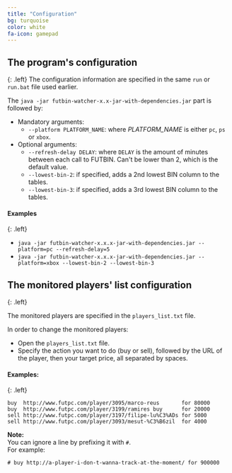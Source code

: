 ```yaml
---
title: "Configuration"
bg: turquoise
color: white
fa-icon: gamepad
---
```


## The program's configuration
{: .left}
The configuration information are specified in the same `run` or `run.bat` file used earlier.

The `java -jar futbin-watcher-x.x-jar-with-dependencies.jar` part is followed by:

* Mandatory arguments:
  * `--platform PLATFORM_NAME`: where *PLATFORM_NAME* is either `pc`, `ps` or `xbox`.
* Optional arguments:
  * `--refresh-delay DELAY`: where `DELAY` is the amount of minutes between each call to FUTBIN. Can't be lower than 2, which is the default value.
  * `--lowest-bin-2`: if specified, adds a 2nd lowest BIN column to the tables.
  * `--lowest-bin-3`: if specified, adds a 3rd lowest BIN column to the tables.

#### Examples
{: .left}
* `java -jar futbin-watcher-x.x.x-jar-with-dependencies.jar --platform=pc --refresh-delay=5`
* `java -jar futbin-watcher-x.x.x-jar-with-dependencies.jar --platform=xbox --lowest-bin-2 --lowest-bin-3`

## The monitored players' list configuration
{: .left}

The monitored players are specified in the `players_list.txt` file.

In order to change the monitored players:

* Open the `players_list.txt` file.
* Specify the action you want to do (buy or sell), followed by the URL of the player, then your target price, all separated by spaces.

#### Examples:
{: .left}

    buy  http://www.futpc.com/player/3095/marco-reus       for 80000
    buy  http://www.futpc.com/player/3199/ramires buy      for 20000
    sell http://www.futpc.com/player/3197/filipe-lu%C3%ADs for 5000
    sell http://www.futpc.com/player/3093/mesut-%C3%B6zil  for 4000


**Note:**  
You can ignore a line by prefixing it with `#`.  
For example:

    # buy http://a-player-i-don-t-wanna-track-at-the-moment/ for 900000
